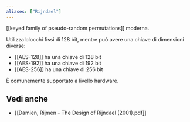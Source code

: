 ```yaml
---
aliases: ["Rijndael"]
---
```


[[keyed family of pseudo-random permutations]] moderna.

Utilizza blocchi fissi di 128 bit, mentre può avere una chiave di dimensioni diverse:

- [[AES-128]] ha una chiave di 128 bit
- [[AES-192]] ha una chiave di 192 bit
- [[AES-256]] ha una chiave di 256 bit

È comunemente supportato a livello hardware.

## Vedi anche

- [[Damien, Rijmen - The Design of Rijndael (2001).pdf]]